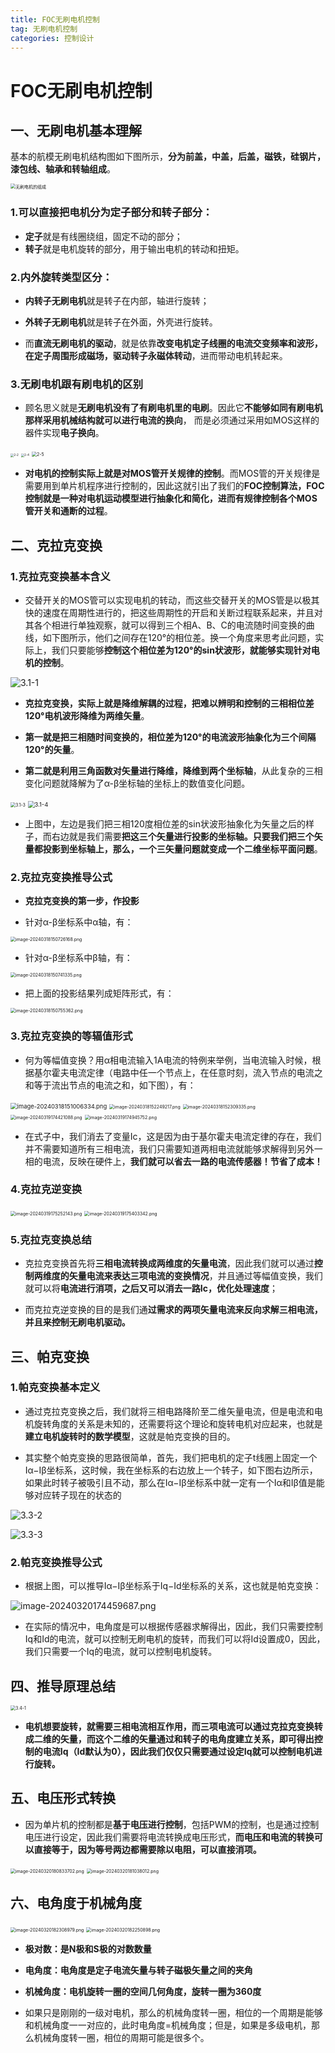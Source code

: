 ```yaml
---
title: FOC无刷电机控制
tag: 无刷电机控制
categories: 控制设计
---
```


# FOC无刷电机控制

## 一、无刷电机基本理解

基本的航模无刷电机结构图如下图所示，**分为前盖，中盖，后盖，磁铁，硅钢片，漆包线、轴承和转轴组成**。

<img src="http://dengfoc.com/dengfoc/shouimage/1-1.png" alt="无刷电机的组成" style="zoom:50%;" />

### 1.可以直接把电机分为定子部分和转子部分：

- **定子**就是有线圈绕组，固定不动的部分；
- **转子**就是电机旋转的部分，用于输出电机的转动和扭矩。

### 2.内外旋转类型区分：

- **内转子无刷电机**就是转子在内部，轴进行旋转；
- **外转子无刷电机**就是转子在外面，外壳进行旋转。

- 而**直流无刷电机的驱动**，就是依靠**改变电机定子线圈的电流交变频率和波形，在定子周围形成磁场，驱动转子永磁体转动**，进而带动电机转起来。

### 3.**无刷电机跟有刷电机的区别**

- 顾名思义就是**无刷电机没有了有刷电机里的电刷**。因此它**不能够如同有刷电机那样采用机械结构就可以进行电流的换向**， 而是必须通过采用如MOS这样的器件实现**电子换向**。

<img src="http://dengfoc.com/dengfoc/shouimage/2-2.png" alt="2-2" style="zoom: 33%;" />

<img src="http://dengfoc.com/dengfoc/shouimage/2-4.png" alt="2-4" style="zoom: 33%;" />

<img src="http://dengfoc.com/dengfoc/shouimage/2-5.png" alt="2-5" style="zoom: 50%;" />

- **对电机的控制实际上就是对MOS管开关规律的控制**。而MOS管的开关规律是需要用到单片机程序进行控制的，因此这就引出了我们的**FOC控制算法，FOC控制就是一种对电机运动模型进行抽象化和简化，进而有规律控制各个MOS管开关和通断的过程**。

## 二、克拉克变换

### 1.克拉克变换基本含义

- 交替开关的MOS管可以实现电机的转动，而这些交替开关的MOS管是以极其快的速度在周期性进行的，把这些周期性的开启和关断过程联系起来，并且对其各个相进行单独观察，就可以得到三个相A、B、C的电流随时间变换的曲线，如下图所示，他们之间存在120°的相位差。换一个角度来思考此问题，实际上，我们只要能够**控制这个相位差为120°的sin状波形，就能够实现针对电机的控制**。

![3.1-1](http://dengfoc.com/dengfoc/shouimage/3.1-1.png)

- **克拉克变换，实际上就是降维解耦的过程，把难以辨明和控制的三相相位差120°电机波形降维为两维矢量**。

- **第一就是把三相随时间变换的，相位差为120°的电流波形抽象化为三个间隔120°的矢量**。

- **第二就是利用三角函数对矢量进行降维，降维到两个坐标轴**，从此复杂的三相变化问题就降解为了α-β坐标轴的坐标上的数值变化问题。

<img src="http://dengfoc.com/dengfoc/shouimage/3.1-3.png" alt="3.1-3" style="zoom:50%;" />

<img src="http://dengfoc.com/dengfoc/shouimage/3.1-4.png" alt="3.1-4" style="zoom:67%;" />

- 上图中，左边是我们把三相120度相位差的sin状波形抽象化为矢量之后的样子，而右边就是我们需要**把这三个矢量进行投影的坐标轴。只要我们把三个矢量都投影到坐标轴上，那么，一个三矢量问题就变成一个二维坐标平面问题**。

### 2.克拉克变换推导公式

- **克拉克变换的第一步，作投影**

- 针对α-β坐标系中α轴，有：

<img src="https://s2.loli.net/2024/07/25/YO6LurHIQkSfV21.png" alt="image-20240318150726168.png" style="zoom:50%;" />

- 针对α-β坐标系中β轴，有：

<img src="https://s2.loli.net/2024/07/25/ZUyTqOcmRVtHSe7.png" alt="image-20240318150741335.png" style="zoom:50%;" />

- 把上面的投影结果列成矩阵形式，有：

<img src="https://s2.loli.net/2024/07/25/xR4twW1ynvGp2ou.png" alt="image-20240318150755362.png" style="zoom:50%;" />

### 3.克拉克变换的等辐值形式

- 何为等幅值变换？用α相电流输入1A电流的特例来举例，当电流输入时候，根据基尔霍夫电流定律（电路中任一个节点上，在任意时刻，流入节点的电流之和等于流出节点的电流之和，如下图），有：

<img src="https://s2.loli.net/2024/07/25/fSHMDIEoRj4JsOl.png" alt="image-20240318151006334.png" style="zoom:67%;" />

<img src="https://s2.loli.net/2024/07/25/1bvRp6E8T3Q5dPk.png" alt="image-20240318152249217.png" style="zoom:50%;" />

<img src="https://s2.loli.net/2024/07/25/esquFgkWVyZpf4c.png" alt="image-20240318152309335.png" style="zoom:50%;" />

<img src="https://s2.loli.net/2024/07/25/58PAe2iML9I1uDW.png" alt="image-20240319174421088.png" style="zoom:50%;" />

<img src="https://s2.loli.net/2024/07/25/qxy9OB8GJH2frNj.png" alt="image-20240319174945752.png" style="zoom:50%;" />

- 在式子中，我们消去了变量Ic，这是因为由于基尔霍夫电流定律的存在，我们并不需要知道所有三相电流，我们只需要知道两相电流就能够求解得到另外一相的电流，反映在硬件上，**我们就可以省去一路的电流传感器！节省了成本！**

### 4.克拉克逆变换

<img src="https://s2.loli.net/2024/07/25/eYjA7Q6pOFBVcNo.png" alt="image-20240319175252143.png" style="zoom:50%;" />

<img src="https://s2.loli.net/2024/07/25/Rbtm5MOlFEc8k1d.png" alt="image-20240319175403342.png" style="zoom:50%;" />

### 5.克拉克变换总结

- 克拉克变换首先将**三相电流转换成两维度的矢量电流**，因此我们就可以通过**控制两维度的矢量电流来表达三项电流的变换情况**，并且通过等幅值变换，我们就可以将**电流进行消项，之后又可以消去一路Ic，优化处理速度**；

- 而克拉克逆变换的目的是我们通**过需求的两项矢量电流来反向求解三相电流，并且来控制无刷电机驱动。**

## 三、帕克变换

### 1.帕克变换基本定义

- 通过克拉克变换之后，我们就将三相电路降阶至二维矢量电流，但是电流和电机旋转角度的关系是未知的，还需要将这个理论和旋转电机对应起来，也就是**建立电机旋转时的数学模型**，这就是帕克变换的目的。

- 其实整个帕克变换的思路很简单，首先，我们把电机的定子t线圈上固定一个Iα−Iβ坐标系，这时候，我在坐标系的右边放上一个转子，如下图右边所示，如果此时转子被吸引且不动，那么在Iα−Iβ坐标系中就一定有一个Iα和Iβ值是能够对应转子现在的状态的

![3.3-2](http://dengfoc.com/dengfoc/shouimage/3.3-2.png)

![3.3-3](http://dengfoc.com/dengfoc/shouimage/3.3-3.png)

### 2.帕克变换推导公式

- 根据上图，可以推导Iα−Iβ坐标系于Iq−Id坐标系的关系，这也就是帕克变换：

![image-20240320174459687.png](https://s2.loli.net/2024/07/25/fahwsKAl9RnDUr6.png)

- 在实际的情况中，电角度是可以根据传感器求解得出，因此，我们只需要控制Iq和Id的电流，就可以控制无刷电机的旋转，而我们可以将Id设置成0，因此，我们只需要一个Iq的电流，就可以控制电机旋转。

## 四、推导原理总结



<img src="http://dengfoc.com/dengfoc/shouimage/3.4-1.png" alt="3.4-1" style="zoom:50%;" />

- **电机想要旋转，就需要三相电流相互作用，而三项电流可以通过克拉克变换转成二维的矢量，而这个二维的矢量通过和转子的电角度建立关系，即可得出控制的电流Iq（Id默认为0），因此我们仅仅只需要通过设定Iq就可以控制电机进行旋转。**

## 五、电压形式转换

- 因为单片机的控制都是**基于电压进行控制**，包括PWM的控制，也是通过控制电压进行设定，因此我们需要将电流转换成电压形式，**而电压和电流的转换可以直接等于，因为等号两边都需要除以电阻，可以直接消项。**

<img src="https://s2.loli.net/2024/07/25/GQ3qP7uYbaWCotK.png" alt="image-20240320180833702.png" style="zoom:50%;" />

<img src="https://s2.loli.net/2024/07/25/ZwqigGLHyDB9tFb.png" alt="image-20240320181038012.png" style="zoom:50%;" />

## 六、电角度于机械角度

<img src="https://s2.loli.net/2024/07/25/IqfPkovwQDlSTR9.png" alt="image-20240320182308979.png" style="zoom:50%;" />

<img src="https://s2.loli.net/2024/07/25/76QqI34TyP5rozm.png" alt="image-20240320182250898.png" style="zoom:50%;" />

- **极对数：是N极和S极的对数数量**

- **电角度：电角度是定子电流矢量与转子磁极矢量之间的夹角**

- **机械角度：电机旋转一圈的空间几何角度，旋转一圈为360度**
- 如果只是刚刚的一级对电机，那么的机械角度转一圈，相位的一个周期是能够和机械角度一一对应的，此时电角度=机械角度；但是，如果是多级电机，那么机械角度转一圈，相位的周期可能是很多个。

